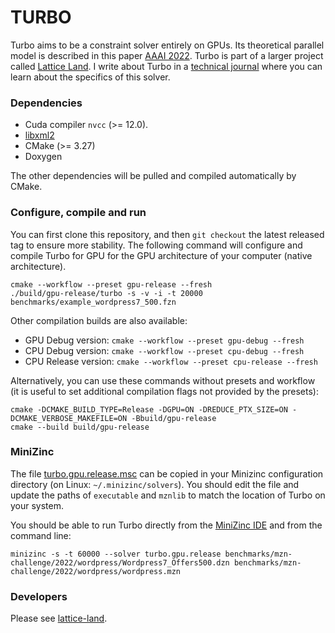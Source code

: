 # TURBO

Turbo aims to be a constraint solver entirely on GPUs.
Its theoretical parallel model is described in this paper [AAAI 2022](http://hyc.io/papers/aaai2022.pdf).
Turbo is part of a larger project called [Lattice Land](https://github.com/lattice-land).
I write about Turbo in a [technical journal](https://lattice-land.github.io/1-turbo.html) where you can learn about the specifics of this solver.

### Dependencies

* Cuda compiler `nvcc` (>= 12.0).
* [libxml2](http://xmlsoft.org/)
* CMake (>= 3.27)
* Doxygen

The other dependencies will be pulled and compiled automatically by CMake.

### Configure, compile and run

You can first clone this repository, and then `git checkout` the latest released tag to ensure more stability.
The following command will configure and compile Turbo for GPU for the GPU architecture of your computer (native architecture).

```
cmake --workflow --preset gpu-release --fresh
./build/gpu-release/turbo -s -v -i -t 20000 benchmarks/example_wordpress7_500.fzn
```

Other compilation builds are also available:

* GPU Debug version: `cmake --workflow --preset gpu-debug --fresh`
* CPU Debug version: `cmake --workflow --preset cpu-debug --fresh`
* CPU Release version: `cmake --workflow --preset cpu-release --fresh`

Alternatively, you can use these commands without presets and workflow (it is useful to set additional compilation flags not provided by the presets):

```
cmake -DCMAKE_BUILD_TYPE=Release -DGPU=ON -DREDUCE_PTX_SIZE=ON -DCMAKE_VERBOSE_MAKEFILE=ON -Bbuild/gpu-release
cmake --build build/gpu-release
```

### MiniZinc

The file [turbo.gpu.release.msc](https://github.com/ptal/turbo/blob/v1.1.0/benchmarks/minizinc/turbo.gpu.release.msc) can be copied in your Minizinc configuration directory (on Linux: `~/.minizinc/solvers`).
You should edit the file and update the paths of `executable` and `mznlib` to match the location of Turbo on your system.

You should be able to run Turbo directly from the [MiniZinc IDE](https://www.minizinc.org/) and from the command line:

```
minizinc -s -t 60000 --solver turbo.gpu.release benchmarks/mzn-challenge/2022/wordpress/Wordpress7_Offers500.dzn benchmarks/mzn-challenge/2022/wordpress/wordpress.mzn
```

### Developers

Please see [lattice-land](https://github.com/lattice-land/.github).
